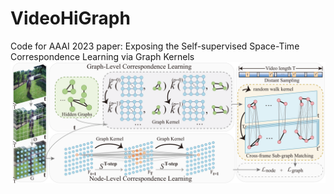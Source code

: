# VideoHiGraph
Code for AAAI 2023 paper: Exposing the Self-supervised Space-Time Correspondence Learning via Graph Kernels
![arch](img/arch.png)

